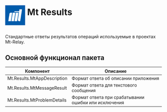 # <p><img src="../../iconMt.png" width="64px" height="64px" align="middle" /> Mt Results</p>

Стандартные ответы результатов операций используемые в проектах Mt-Relay.

## Основной функционал пакета

| Компонент                   | Описание                                             |
|-----------------------------|------------------------------------------------------|
| Mt.Results.MtAppDescription | Формат ответа об описании приложения                 |
| Mt.Results.MtMessageResult  | Формат ответа для текстового сообщения               |
| Mt.Results.MtProblemDetails | Формат ответа при срабатывании ошибки или исключения |